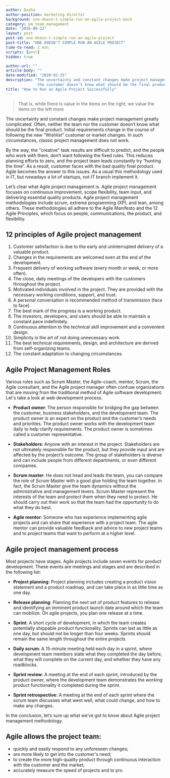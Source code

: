 ```yaml
---
author: Dasha
author-position: marketing director
background: one-doesn-t-simple-run-an-agile-project-back
category: pm_team_management
date: "2016-09-22"
layout: post
post-id: one-doesn-t-simple-run-an-agile-project
post-title: "ONE DOESN'T SIMPLE RUN AN AGILE PROJECT"
time-to-read: 2 min
scripts: [post]
hidden: true

author-url: ""
article-body: ""
date-modified: "2020-02-25"
description: "The uncertainty and constant changes make project management greatly complicated. Often, neither the team nor
              the customer doesn’t know what should be the final product"
title: "How to Run an Agile Project Successfully"
---
```


> That is, while there is value in the items on the right, we value the items on the left more

The uncertainty and constant changes make project management greatly complicated. Often, neither the team nor the customer doesn’t know what should be the final product. Initial requirements change in the course of following the new "Wishlist" customer or market changes. In such circumstances, classic project management does not work.

By the way, the "creative" task results are difficult to predict, and the people who work with them, don’t want following the fixed rules. This reduces planning efforts to zero, and the project team leads constantly try “hunting the time”. As a result, customer faces with the bad quality final product.
Agile becomes the answer to this issues. As a usual this methodology used in IT, but nowadays a lot of startups, not IT branch implement it.

Let’s clear what Agile project management is. Agile project management focuses on continuous improvement, scope flexibility, team input, and delivering essential quality products. Agile project management methodologies include scrum, extreme programming (XP), and lean, among others. These methodologies all adhere to the Agile Manifesto and the 12 Agile Principles, which focus on people, communications, the product, and flexibility.

## 12 principles of Agile project management

1. Customer satisfaction is due to the early and uninterrupted delivery of a valuable product.
2. Changes in the requirements are welcomed even at the end of the development.
3. Frequent delivery of working software (every month or week, or more often).
4. The close, daily meetings of the developers with the customers throughout the project.
5. Motivated individuals involved in the project.  They are provided with the necessary working conditions, support, and trust.
6. A personal conversation is recommended method of transmission (face to face).
7. The best mark of the progress is a working product.
8. The investors, developers, and users should be able to maintain a constant pace indefinitely.
9. Continuous attention to the technical skill improvement and a convenient design.
10. Simplicity is the art of not doing unnecessary work.
11. The best technical requirements, design, and architecture are derived from self-organizing teams.
12. The constant adaptation to changing circumstances.

## Agile Project Management Roles

Various roles such as Scrum Master, the Agile-coach, mentor, Scrum, the Agile consultant, and  the Agile project manager often confuse organizations that are moving from the traditional method of Agile software development. Let's take a look at web development process.

* **Product owner**: The person responsible for bridging the gap between the customer, business stakeholders, and the development team. The product owner is an expert on the product and the customer’s needs and priorities. The product owner works with the development team daily to help clarify requirements. The product owner is sometimes called a customer representative.

* **Stakeholders**: Anyone with an interest in the project. Stakeholders are not ultimately responsible for the product, but they provide input and are affected by the project’s outcome. The group of stakeholders is diverse and can include people from different departments, or even different companies.

* **Scrum master**: He does not head and leads the team, you can compare the role of Scrum Master with a good glue holding the team together. In fact, the Scrum Master give the team dynamics without the administrative and management levers. Scrum Master represent the interests of the team and protect them when they need to protect. He should carry out their work so that the team had the opportunity to do what they do best. 

* **Agile mentor**: Someone who has experience implementing agile projects and can share that experience with a project team. The agile mentor can provide valuable feedback and advice to new project teams and to project teams that want to perform at a higher level.

## Agile project management process

Most projects have stages. Agile projects include seven events for product development. These events are meetings and stages and are described in the following list:

* **Project planning**: Project planning includes creating a product vision statement and a product roadmap, and can take place in as little time as one day.

* **Release planning**: Planning the next set of product features to release and identifying an imminent product launch date around which the team can mobilize. On agile projects, you plan one release at a time.

* **Sprint**: A short cycle of development, in which the team creates potentially shippable product functionality. Sprints can last as little as one day, but should not be longer than four weeks. Sprints should remain the same length throughout the entire projects.

* **Daily scrum**: A 15-minute meeting held each day in a sprint, where development team members state what they completed the day before, what they will complete on the current day, and whether they have any roadblocks.

* **Sprint review**: A meeting at the end of each sprint, introduced by the product owner, where the development team demonstrates the working product functionality it completed during the sprint.

* **Sprint retrospective**: A meeting at the end of each sprint where the scrum team discusses what went well, what could change, and how to make any changes.

In the conclusion, let’s sum up what we’ve got to know about Agile project management methodology.

## Agile allows the project team:

* quickly and easily respond to any unforeseen changes;
* are more likely to get into the customer's need;
* to create the more high-quality product through continuous interaction with the customer and the market;
* accurately measure the speed of projects and to pro
